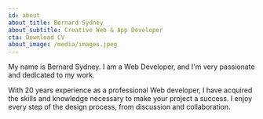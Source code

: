 ```yaml
---
id: about
about_title: Bernard Sydney
about_subtitle: Creative Web & App Developer
cta: Download CV
about_image: /media/images.jpeg
---
```

My name is Bernard Sydney. I am a Web Developer, and I'm very passionate and dedicated to my work.


With 20 years experience as a professional Web developer, I have acquired the skills and knowledge necessary to make your project a success. I enjoy every step of the design process, from discussion and collaboration.
